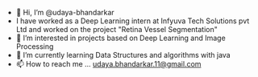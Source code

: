 - 👋 Hi, I’m @udaya-bhandarkar
- I have worked as a Deep Learning intern at Infyuva Tech Solutions pvt Ltd and worked on the project "Retina Vessel Segmentation"
- 👀 I’m interested in projects based on Deep Learning and Image Processing
- 🌱 I’m currently learning Data Structures and algorithms with java
- 📫 How to reach me ... udaya.bhandarkar.11@gmail.com

<!---
udaya-bhandarkar/udaya-bhandarkar is a ✨ special ✨ repository because its `README.md` (this file) appears on your GitHub profile.
You can click the Preview link to take a look at your changes.
--->
